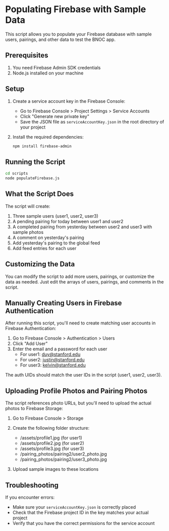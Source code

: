 # Populating Firebase with Sample Data

This script allows you to populate your Firebase database with sample users, pairings, and other data to test the BNOC app.

## Prerequisites

1. You need Firebase Admin SDK credentials
2. Node.js installed on your machine

## Setup

1. Create a service account key in the Firebase Console:
   - Go to Firebase Console > Project Settings > Service Accounts
   - Click "Generate new private key"
   - Save the JSON file as `serviceAccountKey.json` in the root directory of your project

2. Install the required dependencies:
   ```bash
   npm install firebase-admin
   ```

## Running the Script

```bash
cd scripts
node populateFirebase.js
```

## What the Script Does

The script will create:

1. Three sample users (user1, user2, user3)
2. A pending pairing for today between user1 and user2
3. A completed pairing from yesterday between user2 and user3 with sample photos
4. A comment on yesterday's pairing
5. Add yesterday's pairing to the global feed
6. Add feed entries for each user

## Customizing the Data

You can modify the script to add more users, pairings, or customize the data as needed. Just edit the arrays of users, pairings, and comments in the script.

## Manually Creating Users in Firebase Authentication

After running this script, you'll need to create matching user accounts in Firebase Authentication:

1. Go to Firebase Console > Authentication > Users
2. Click "Add User"
3. Enter the email and a password for each user
   - For user1: duy@stanford.edu
   - For user2: justin@stanford.edu
   - For user3: kelvin@stanford.edu

The auth UIDs should match the user IDs in the script (user1, user2, user3).

## Uploading Profile Photos and Pairing Photos

The script references photo URLs, but you'll need to upload the actual photos to Firebase Storage:

1. Go to Firebase Console > Storage
2. Create the following folder structure:
   - /assets/profile1.jpg (for user1)
   - /assets/profile2.jpg (for user2)
   - /assets/profile3.jpg (for user3)
   - /pairing_photos/pairing2/user2_photo.jpg
   - /pairing_photos/pairing2/user3_photo.jpg

3. Upload sample images to these locations

## Troubleshooting

If you encounter errors:
- Make sure your `serviceAccountKey.json` is correctly placed
- Check that the Firebase project ID in the key matches your actual project
- Verify that you have the correct permissions for the service account
